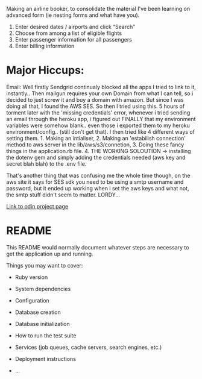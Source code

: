 Making an airline booker, to consolidate the material I've been learning on advanced form (ie nesting forms and what have you).

1. Enter desired dates / airports and click “Search”
2. Choose from among a list of eligible flights
3. Enter passenger information for all passengers
4. Enter billing information


# Major Hiccups:

Email: Well firstly Sendgrid continualy blocked all the apps I tried to link to it, instantly..
Then mailgun requires your own Domain from what I can tell, so i decided to just screw it and buy a domain with amazon. But since I was doing all that, I found the AWS SES. So then I tried using this. 5 hours of torment later with the 'missing credentials' error, whenever i tried sending an email through the heroku app, i figured out FINALLY that my environment variables were somehow blank.. even those i exported them to my heroku environment/config.. (still don't get that). I then tried like 4 different ways of setting them. 1. Making an intialiser, 2. Making an 'estabilish connection' method to aws server in the lib/aws/s3/connetion, 3. Doing these fancy things in the application.rb file. 4. THE WORKING SOLOUTION -> installing the dotenv gem and simply adding the credentials needed (aws key and secret blah blah) to the .env file.

That's another thing that was confusing me the whole time though, on the aws site it says for SES sdk you need to be using a smtp username and password, but it ended up working when i set the aws keys and what not, the smtp stuff didn't seem to matter. LORDY...



<a href='https://www.theodinproject.com/paths/full-stack-ruby-on-rails/courses/ruby-on-rails/lessons/building-advanced-forms'>Link to odin project page</a>


# README

This README would normally document whatever steps are necessary to get the
application up and running.

Things you may want to cover:

* Ruby version

* System dependencies

* Configuration

* Database creation

* Database initialization

* How to run the test suite

* Services (job queues, cache servers, search engines, etc.)

* Deployment instructions

* ...


